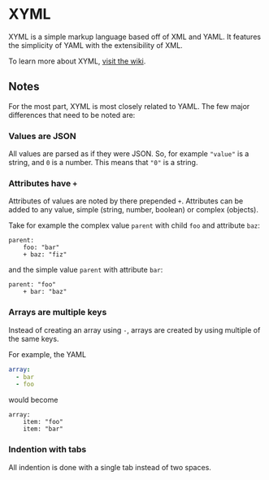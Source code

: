 # XYML

XYML is a simple markup language based off of XML and YAML. It features the simplicity of YAML with the extensibility of XML.

To learn more about XYML, [visit the wiki](https://github.com/AndrewLemons/xyml/wiki).

## Notes

For the most part, XYML is most closely related to YAML. The few major differences that need to be noted are:

### Values are JSON

All values are parsed as if they were JSON. So, for example `"value"` is a string, and `0` is a number. This means that `"0"` is a string.

### Attributes have `+`

Attributes of values are noted by there prepended `+`. Attributes can be added to any value, simple (string, number, boolean) or complex (objects).

Take for example the complex value `parent` with child `foo` and attribute `baz`:

```XYML
parent:
	foo: "bar"
	+ baz: "fiz"
```

and the simple value `parent` with attribute `bar`:

```XYML
parent: "foo"
	+ bar: "baz"
```

### Arrays are multiple keys

Instead of creating an array using `-`, arrays are created by using multiple of the same keys.

For example, the YAML

```YAML
array:
  - bar
  - foo
```

would become

```XYML
array:
	item: "foo"
	item: "bar"
```

### Indention with tabs

All indention is done with a single tab instead of two spaces.
